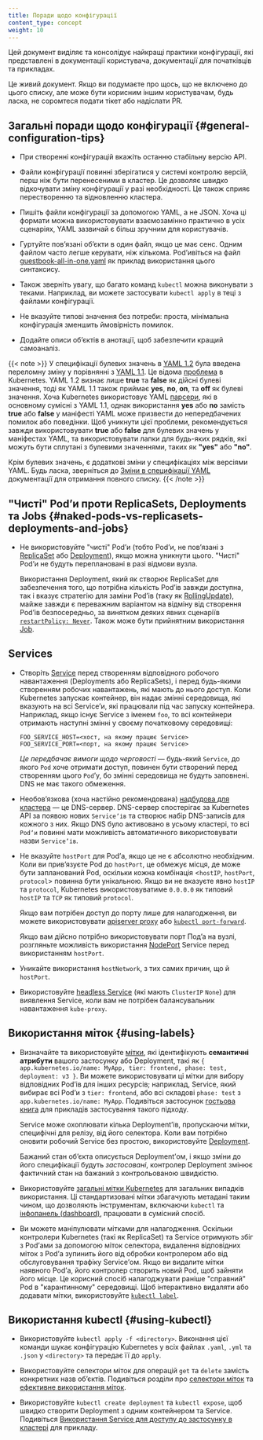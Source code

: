 ```yaml
---
title: Поради щодо конфігурації
content_type: concept
weight: 10
---
```


<!-- overview -->
Цей документ виділяє та консолідує найкращі практики конфігурації, які представлені в документації користувача, документації для початківців та прикладах.

Це живий документ. Якщо ви подумаєте про щось, що не включено до цього списку, але може бути корисним іншим користувачам, будь ласка, не соромтеся подати тікет або надіслати PR.

<!-- body -->

## Загальні поради щодо конфігурації {#general-configuration-tips}

- При створенні конфігурацій вкажіть останню стабільну версію API.

- Файли конфігурації повинні зберігатися у системі контролю версій, перш ніж бути перенесеними в кластер. Це дозволяє швидко відкочувати зміну конфігурації у разі необхідності. Це також сприяє перестворенню та відновленню кластера.

- Пишіть файли конфігурації за допомогою YAML, а не JSON. Хоча ці формати можна використовувати взаємозамінно практично в усіх сценаріях, YAML зазвичай є більш зручним для користувачів.

- Гуртуйте повʼязані обʼєкти в один файл, якщо це має сенс. Одним файлом часто легше
  керувати, ніж кількома. Podʼивіться на файл [guestbook-all-in-one.yaml](https://github.com/kubernetes/examples/tree/master/guestbook/all-in-one/guestbook-all-in-one.yaml) як приклад використання цього синтаксису.

- Також зверніть увагу, що багато команд `kubectl` можна виконувати з теками. Наприклад, ви можете застосувати `kubectl apply` в теці з файлами конфігурації.

- Не вказуйте типові значення без потреби: проста, мінімальна конфігурація зменшить ймовірність помилок.

- Додайте описи обʼєктів в анотації, щоб забезпечити кращий самоаналіз.

{{< note >}}
У специфікації булевих значень в [YAML 1.2](https://yaml.org/spec/1.2.0/#id2602744) була введена переломну зміну у порівнянні з [YAML 1.1](https://yaml.org/spec/1.1/#id864510). Це відома [проблема](https://github.com/kubernetes/kubernetes/issues/34146) в Kubernetes. YAML 1.2 визнає лише **true** та **false** як дійсні булеві значення, тоді як YAML 1.1 також приймає **yes**, **no**, **on**, та **off** як булеві значення. Хоча Kubernetes використовує YAML [парсери](https://github.com/kubernetes/kubernetes/issues/34146#issuecomment-252692024), які в основному сумісні з YAML 1.1, однак використання **yes** або **no** замість **true** або **false** у маніфесті YAML може призвести до непередбачених помилок або поведінки. Щоб уникнути цієї проблеми, рекомендується завжди використовувати **true** або **false** для булевих значень у маніфестах YAML, та використовувати лапки для будь-яких рядків, які можуть бути сплутані з булевими значеннями, таких як **"yes"** або **"no"**.

Крім булевих значень, є додаткові зміни у специфікаціях між версіями YAML. Будь ласка, зверніться до [Зміни в специфікації YAML](https://spec.yaml.io/main/spec/1.2.2/ext/changes) документації для отримання повного списку.
{{< /note >}}

## "Чисті" Podʼи проти ReplicaSets, Deployments та Jobs {#naked-pods-vs-replicasets-deployments-and-jobs}

- Не використовуйте "чисті" Podʼи (тобто Podʼи, не повʼязані з [ReplicaSet](/uk/docs/concepts/workloads/controllers/replicaset/) або [Deployment](/uk/docs/concepts/workloads/controllers/deployment/)), якщо можна уникнути цього. "Чисті" Podʼи не будуть переплановані в разі відмови вузла.

  Використання Deployment, який як створює ReplicaSet для забезпечення того, що потрібна кількість Podʼів завжди доступна, так і вказує стратегію для заміни Podʼів (таку як [RollingUpdate](/uk/docs/concepts/workloads/controllers/deployment/#rolling-update-deployment)), майже завжди є переважним варіантом на відміну від створення Podʼів безпосередньо, за винятком деяких явних сценаріїв [`restartPolicy: Never`](/uk/docs/concepts/workloads/pods/pod-lifecycle/#restart-policy). Також може бути прийнятним використання [Job](/uk/docs/concepts/workloads/controllers/job/).

## Services

- Створіть [Service](/uk/docs/concepts/services-networking/service/) перед створенням відповідного робочого навантаження (Deployments або ReplicaSets), і перед будь-якими створенням робочих навантажень, які мають до нього доступ. Коли Kubernetes запускає контейнер, він надає змінні середовища, які вказують на всі Serviceʼи, які працювали під час запуску контейнера. Наприклад, якщо існує Service з іменем `foo`, то всі контейнери отримають наступні змінні у своєму початковому середовищі:

  ```shell
  FOO_SERVICE_HOST=<хост, на якому працює Service>
  FOO_SERVICE_PORT=<порт, на якому працює Service>
  ```

  *Це передбачає вимоги щодо черговості* — будь-який `Service`, до якого `Pod` хоче отримати доступ, повинен бути створений перед створенням цього `Pod`ʼу, бо змінні середовища не будуть заповнені. DNS не має такого обмеження.

- Необовʼязкова (хоча настійно рекомендована) [надбудова для кластера](/uk/docs/concepts/cluster-administration/addons/) — це DNS-сервер. DNS-сервер спостерігає за Kubernetes API за появою нових `Serviceʼів` та створює набір DNS-записів для кожного з них. Якщо DNS було активовано в усьому кластері, то всі `Podʼи` повинні мати можливість автоматичного використовувати назви `Serviceʼів`.

- Не вказуйте `hostPort` для Podʼа, якщо це не є абсолютно необхідним. Коли ви привʼязуєте Pod до `hostPort`, це обмежує місця, де може бути запланований Pod, оскільки кожна комбінація <`hostIP`, `hostPort`, `protocol`> повинна бути унікальною. Якщо ви не вказуєте явно `hostIP` та `protocol`, Kubernetes використовуватиме `0.0.0.0` як типовий `hostIP` та `TCP` як типовий `protocol`.

  Якщо вам потрібен доступ до порту лише для налагодження, ви можете використовувати [apiserver proxy](/uk/docs/tasks/access-application-cluster/access-cluster/#manually-constructing-apiserver-proxy-urls) або [`kubectl port-forward`](/uk/docs/tasks/access-application-cluster/port-forward-access-application-cluster/).

  Якщо вам дійсно потрібно використовувати порт Подʼа на вузлі, розгляньте можливість використання [NodePort](/uk/docs/concepts/services-networking/service/#type-nodeport) Service перед використанням `hostPort`.

- Уникайте використання `hostNetwork`, з тих самих причин, що й `hostPort`.

- Використовуйте [headless Service](/uk/docs/concepts/services-networking/service/#headless-services) (які мають `ClusterIP` `None`) для виявлення Service, коли вам не потрібен балансувальник навантаження `kube-proxy`.

## Використання міток {#using-labels}

- Визначайте та використовуйте [мітки](/uk/docs/concepts/overview/working-with-objects/labels/), які ідентифікують **семантичні атрибути** вашого застосунку або Deployment, такі як `{ app.kubernetes.io/name: MyApp, tier: frontend, phase: test, deployment: v3 }`. Ви можете використовувати ці мітки для вибору відповідних Podʼів для інших ресурсів; наприклад, Service, який вибирає всі Podʼи з `tier: frontend`, або всі складові `phase: test` з `app.kubernetes.io/name: MyApp`. Подивіться застосунок [гостьова книга](https://github.com/kubernetes/examples/tree/master/guestbook/) для прикладів застосування такого підходу.

  Service може охоплювати кілька Deploymentʼів, пропускаючи мітки, специфічні для релізу, від його селектора. Коли вам потрібно оновити робочий Service без простою, використовуйте [Deployment](/uk/docs/concepts/workloads/controllers/deployment/).

  Бажаний стан обʼєкта описується Deploymentʼом, і якщо зміни до його специфікації будуть *застосовані*, контролер Deployment змінює фактичний стан на бажаний з контрольованою швидкістю.

- Використовуйте [загальні мітки Kubernetes](/uk/docs/concepts/overview/working-with-objects/common-labels/) для загальних випадків використання. Ці стандартизовані мітки збагачують метадані таким чином, що дозволяють інструментам, включаючи `kubectl` та [інфопанель (dashboard)](/uk/docs/tasks/access-application-cluster/web-ui-dashboard), працювати в сумісний спосіб.

- Ви можете маніпулювати мітками для налагодження. Оскільки контролери Kubernetes (такі як ReplicaSet) та Service отримують збіг з Podʼами за допомогою міток селектора, видалення відповідних міток з Podʼа зупинить його від обробки контролером або від обслуговування трафіку Serviceʼом. Якщо ви видалите мітки наявного Podʼа, його контролер створить новий Pod, щоб зайняти його місце. Це корисний спосіб налагоджувати раніше "справний" Pod в "карантинному" середовищі. Щоб інтерактивно видаляти або додавати мітки, використовуйте [`kubectl label`](/uk/docs/reference/generated/kubectl/kubectl-commands#label).

## Використання kubectl {#using-kubectl}

- Використовуйте `kubectl apply -f <directory>`. Виконання цієї команди шукає конфігурацію Kubernetes у всіх файлах `.yaml`, `.yml` та `.json` у `<directory>` та передає її до `apply`.

- Використовуйте селектори міток для операцій `get` та `delete` замість конкретних назв обʼєктів. Подивіться розділи про [селектори міток](/uk/docs/concepts/overview/working-with-objects/labels/#label-selectors) та [ефективне використання міток](/uk/docs/concepts/overview/working-with-objects/labels/#using-labels-effectively).

- Використовуйте `kubectl create deployment` та `kubectl expose`, щоб швидко створити Deployment з одним контейнером та Service. Подивіться [Використання Service для доступу до застосунку в кластері](/uk/docs/tasks/access-application-cluster/service-access-application-cluster/) для прикладу.
